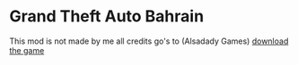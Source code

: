 # Grand Theft Auto Bahrain

This mod is not made by me
all credits go's to (Alsadady Games)
[download the game](https://github.com/6EJ9/gtabh/releases)


